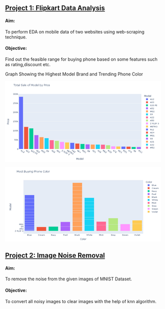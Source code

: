 ## [Project 1: Flipkart Data Analysis](https://github.com/Arnavphukan1996/PythonProject/tree/main/Flipkart%20Data%20Analysis)
#### Aim: 
To perform EDA on mobile data of two websites using web-scraping technique.
#### Objective:
Find out the feasible range for buying phone based on some features such as rating,discount etc.

Graph Showing the Highest Model Brand and Trending Phone Color

![Highest Sale Mobile Brand](Images/highest%20sae.PNG)

![Trending Phone Color](Images/mostbuying%20phone%20color.PNG)

## [Project 2: Image Noise Removal](https://github.com/Arnavphukan1996/PythonProject/tree/main/Image%20Noise%20Removal)
#### Aim:
To remove the noise from the given images of MNIST Dataset.
#### Objective:
To convert all noisy images to clear images with the help of knn algorithm.



